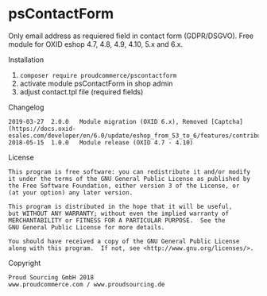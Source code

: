 psContactForm
============

Only email address as requiered field in contact form (GDPR/DSGVO).
Free module for OXID eshop 4.7, 4.8, 4.9, 4.10, 5.x and 6.x.


Installation
1. ```composer require proudcommerce/pscontactform``` 
2. activate module psContactForm in shop admin 
3. adjust contact.tpl file (required fields) 


Changelog

	2019-03-27	2.0.0	Module migration (OXID 6.x), Removed [Captcha](https://docs.oxid-esales.com/developer/en/6.0/update/eshop_from_53_to_6/features/contribution_modules.html#captcha)
	2018-05-15	1.0.0	Module release (OXID 4.7 - 4.10)
	
	
License

    This program is free software: you can redistribute it and/or modify
    it under the terms of the GNU General Public License as published by
    the Free Software Foundation, either version 3 of the License, or
    (at your option) any later version.

    This program is distributed in the hope that it will be useful,
    but WITHOUT ANY WARRANTY; without even the implied warranty of
    MERCHANTABILITY or FITNESS FOR A PARTICULAR PURPOSE.  See the
    GNU General Public License for more details.

    You should have received a copy of the GNU General Public License
    along with this program.  If not, see <http://www.gnu.org/licenses/>.
    

Copyright

	Proud Sourcing GmbH 2018
	www.proudcommerce.com / www.proudsourcing.de
